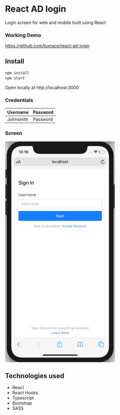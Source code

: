 # React AD login
Login screen for web and mobile built using React

### Working Demo
https://github.com/tuxrace/react-ad-login

## Install

```bash
npm install
npm start
```
Open locally at http://localhost:3000

### Credentials

| Username  | Password    | 
|---        |          ---|
| Johnsmith | Password    |


### Screen
![](login.png)

## Technologies used

- React
- React Hooks
- Typescript
- Bootstrap
- SASS
